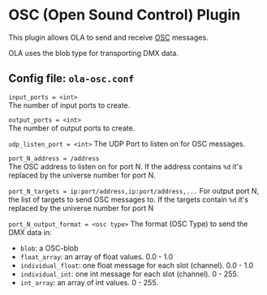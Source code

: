 OSC (Open Sound Control) Plugin
===============================

This plugin allows OLA to send and receive
[OSC](http://www.opensoundcontrol.org/) messages.

OLA uses the blob type for transporting DMX data.


## Config file: `ola-osc.conf`

`input_ports = <int>`  
The number of input ports to create.

`output_ports = <int>`  
The number of output ports to create.

`udp_listen_port = <int>`
The UDP Port to listen on for OSC messages.

`port_N_address = /address`  
The OSC address to listen on for port N. If the address contains `%d` it's
replaced by the universe number for port N.

`port_N_targets = ip:port/address,ip:port/address,...`
For output port N, the list of targets to send OSC messages to. If the
targets contain `%d` it's replaced by the universe number for port N

`port_N_output_format = <osc type>`
The format (OSC Type) to send the DMX data in:

- `blob`: a OSC-blob
- `float_array`: an array of float values. 0.0 - 1.0
- `individual_float`: one float message for each slot (channel). 0.0 - 1.0
- `individual_int`: one int message for each slot (channel). 0 - 255.
- `int_array`: an array of int values. 0 - 255.
